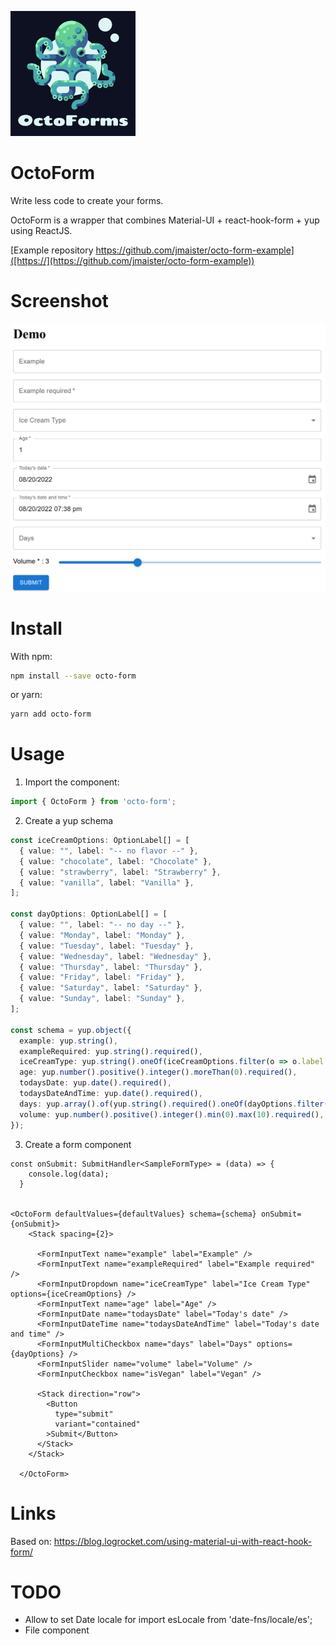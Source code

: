 
![OctoForm logo](docs/logo.png)

# OctoForm

Write less code to create your forms.

OctoForm is a wrapper that combines Material-UI + react-hook-form + yup using ReactJS.

[Example repository https://github.com/jmaister/octo-form-example]([https://](https://github.com/jmaister/octo-form-example))

# Screenshot

![Screenshot](docs/screenshot.png)

# Install

With npm:

```bash
npm install --save octo-form
```

or yarn:

```bash
yarn add octo-form
```

# Usage

1. Import the component:

```jsx
import { OctoForm } from 'octo-form';
```

2. Create a yup schema

```ts
const iceCreamOptions: OptionLabel[] = [
  { value: "", label: "-- no flavor --" },
  { value: "chocolate", label: "Chocolate" },
  { value: "strawberry", label: "Strawberry" },
  { value: "vanilla", label: "Vanilla" },
];

const dayOptions: OptionLabel[] = [
  { value: "", label: "-- no day --" },
  { value: "Monday", label: "Monday" },
  { value: "Tuesday", label: "Tuesday" },
  { value: "Wednesday", label: "Wednesday" },
  { value: "Thursday", label: "Thursday" },
  { value: "Friday", label: "Friday" },
  { value: "Saturday", label: "Saturday" },
  { value: "Sunday", label: "Sunday" },
];

const schema = yup.object({
  example: yup.string(),
  exampleRequired: yup.string().required(),
  iceCreamType: yup.string().oneOf(iceCreamOptions.filter(o => o.label != "").map(option => option.value.toString())),
  age: yup.number().positive().integer().moreThan(0).required(),
  todaysDate: yup.date().required(),
  todaysDateAndTime: yup.date().required(),
  days: yup.array().of(yup.string().required().oneOf(dayOptions.filter(o => o.label != "").map(option => option.value.toString()))).required(),
  volume: yup.number().positive().integer().min(0).max(10).required(),
});
```

3. Create a form component

```tsx
const onSubmit: SubmitHandler<SampleFormType> = (data) => {
    console.log(data);
  }


<OctoForm defaultValues={defaultValues} schema={schema} onSubmit={onSubmit}>
    <Stack spacing={2}>

      <FormInputText name="example" label="Example" />
      <FormInputText name="exampleRequired" label="Example required" />
      <FormInputDropdown name="iceCreamType" label="Ice Cream Type" options={iceCreamOptions} />
      <FormInputText name="age" label="Age" />
      <FormInputDate name="todaysDate" label="Today's date" />
      <FormInputDateTime name="todaysDateAndTime" label="Today's date and time" />
      <FormInputMultiCheckbox name="days" label="Days" options={dayOptions} />
      <FormInputSlider name="volume" label="Volume" />
      <FormInputCheckbox name="isVegan" label="Vegan" />

      <Stack direction="row">
        <Button
          type="submit"
          variant="contained"
        >Submit</Button>
      </Stack>
    </Stack>

  </OctoForm>
```

# Links

Based on: https://blog.logrocket.com/using-material-ui-with-react-hook-form/



# TODO

- Allow to set Date locale for import esLocale from 'date-fns/locale/es';
- File component

